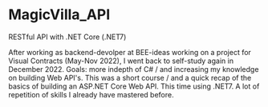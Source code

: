 # MagicVilla_API
RESTful API with .NET Core (.NET7)

After working as backend-devolper at BEE-ideas working on a project for Visual Contracts (May-Nov 2022), I went back to self-study again in December 2022. Goals: more indepth of C# / and increasing my knowledge on building Web API's. This was a short course / and a quick recap of the basics of building an ASP.NET Core Web API. This time using .NET7. A lot of repetition of skills I already have mastered before.
